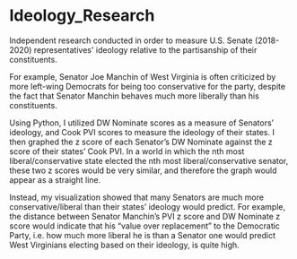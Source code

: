 # Ideology_Research
Independent research conducted in order to measure U.S. Senate (2018-2020) representatives' ideology relative to the partisanship of their constituents.

For example, Senator Joe Manchin of West Virginia is often criticized by more left-wing Democrats for being too conservative for the party, despite the fact that Senator Manchin behaves much more liberally than his constituents.

Using Python,  I utilized DW Nominate scores as a measure of Senators’ ideology, and Cook PVI scores to measure the ideology of their states. I then graphed the z score of each Senator’s DW Nominate against the z score of their states’ Cook PVI. In a world in which the nth most liberal/conservative state elected the nth most liberal/conservative senator, these two z scores would be very similar, and therefore the graph would appear as a straight line. 

Instead, my visualization showed that many Senators are much more conservative/liberal than their states’ ideology would predict. For example, the distance between Senator Manchin’s PVI z score and DW Nominate z score would indicate that his “value over replacement” to the Democratic Party, i.e. how much more liberal he is than a Senator one would predict West Virginians electing based on their ideology, is quite high. 

